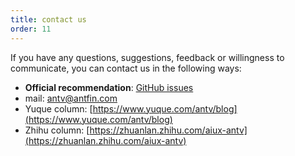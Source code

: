 ```yaml
---
title: contact us
order: 11
---
```


If you have any questions, suggestions, feedback or willingness to communicate, you can contact us in the following ways:

- **Official recommendation**: [GitHub issues](https://github.com/antvis/G2/issues/new)
- mail: <a href="mailto:antv@antfin.com">antv@antfin.com</a>
- Yuque column: [https://www.yuque.com/antv/blog](https://www.yuque.com/antv/blog)
- Zhihu column: [https://zhuanlan.zhihu.com/aiux-antv](https://zhuanlan.zhihu.com/aiux-antv)

